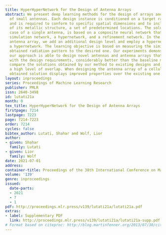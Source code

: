 ```yaml
---
title: HyperHyperNetwork for the Design of Antenna Arrays
abstract: We present deep learning methods for the design of arrays and single instances
  of small antennas. Each design instance is conditioned on a target radiation pattern
  and is required to conform to specific spatial dimensions and to include, as part
  of its metallic structure, a set of predetermined locations. The solution, in the
  case of a single antenna, is based on a composite neural network that combines a
  simulation network, a hypernetwork, and a refinement network. In the design of the
  antenna array, we add an additional design level and employ a hypernetwork within
  a hypernetwork. The learning objective is based on measuring the similarity of the
  obtained radiation pattern to the desired one. Our experiments demonstrate that
  our approach is able to design novel antennas and antenna arrays that are compliant
  with the design requirements, considerably better than the baseline methods. We
  compare the solutions obtained by our method to existing designs and demonstrate
  a high level of overlap. When designing the antenna array of a cellular phone, the
  obtained solution displays improved properties over the existing one.
layout: inproceedings
series: Proceedings of Machine Learning Research
publisher: PMLR
issn: 2640-3498
id: lutati21a
month: 0
tex_title: HyperHyperNetwork for the Design of Antenna Arrays
firstpage: 7214
lastpage: 7223
page: 7214-7223
order: 7214
cycles: false
bibtex_author: Lutati, Shahar and Wolf, Lior
author:
- given: Shahar
  family: Lutati
- given: Lior
  family: Wolf
date: 2021-07-01
address:
container-title: Proceedings of the 38th International Conference on Machine Learning
volume: '139'
genre: inproceedings
issued:
  date-parts:
  - 2021
  - 7
  - 1
pdf: http://proceedings.mlr.press/v139/lutati21a/lutati21a.pdf
extras:
- label: Supplementary PDF
  link: http://proceedings.mlr.press/v139/lutati21a/lutati21a-supp.pdf
# Format based on citeproc: http://blog.martinfenner.org/2013/07/30/citeproc-yaml-for-bibliographies/
---
```

